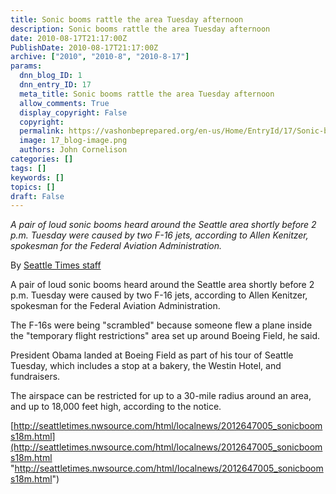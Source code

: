 ```yaml
---
title: Sonic booms rattle the area Tuesday afternoon
description: Sonic booms rattle the area Tuesday afternoon
date: 2010-08-17T21:17:00Z
PublishDate: 2010-08-17T21:17:00Z
archive: ["2010", "2010-8", "2010-8-17"]
params:
  dnn_blog_ID: 1
  dnn_entry_ID: 17
  meta_title: Sonic booms rattle the area Tuesday afternoon
  allow_comments: True
  display_copyright: False
  copyright:
  permalink: https://vashonbeprepared.org/en-us/Home/EntryId/17/Sonic-booms-rattle-the-area-Tuesday-afternoon
  image: 17_blog-image.png
  authors: John Cornelison
categories: []
tags: []
keywords: []
topics: []
draft: False
---
```


_A pair of loud sonic booms heard around the Seattle area shortly before 2 p.m. Tuesday were caused by two F-16 jets, according to Allen Kenitzer, spokesman for the Federal Aviation Administration._

By [Seattle Times staff](http://search.nwsource.com/search?searchtype=cq&sort=date&from=ST&byline=Seattle%20Times%20staff)

A pair of loud sonic booms heard around the Seattle area shortly before 2 p.m. Tuesday were caused by two F-16 jets, according to Allen Kenitzer, spokesman for the Federal Aviation Administration.

The F-16s were being "scrambled" because someone flew a plane inside the "temporary flight restrictions" area set up around Boeing Field, he said.

President Obama landed at Boeing Field as part of his tour of Seattle Tuesday, which includes a stop at a bakery, the Westin Hotel, and fundraisers.

The airspace can be restricted for up to a 30-mile radius around an area, and up to 18,000 feet high, according to the notice.

[http://seattletimes.nwsource.com/html/localnews/2012647005_sonicbooms18m.html](http://seattletimes.nwsource.com/html/localnews/2012647005_sonicbooms18m.html "http://seattletimes.nwsource.com/html/localnews/2012647005_sonicbooms18m.html")
